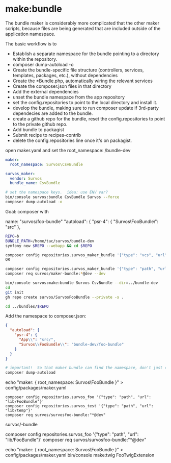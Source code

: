 # make:bundle

The bundle maker is considerably more complicated that the other maker scripts, because files are being generated that are included outside of the application namespace.

The basic workflow is to

* Establish a separate namespace for the bundle pointing to a directory within the repository.
* composer dump-autoload -o
* Create the bundle-specific file structure (controllers, services, templates, packages, etc.), without dependencies
* Create the *Bundle.php, automatically wiring the relevant services
* Create the composer.json files in that directory
* Add the external dependencies
* unset the bundle namespace from the app repository
* set the config.repositories to point to the local directory and install it.
* develop the bundle, making sure to run composer update if 3rd-party dependecies are added to the bundle.
* create a github repo for the bundle, reset the config.repositories to point to the private github repo.
* Add bundle to packagist
* Submit recipe to recipes-contrib
* delete the config.repositories line once it's on packagist.


open maker.yaml and set the root_namespace: /bundle-dev
```yaml
maker:
  root_namespace: Survos\CsvBundle

survos_maker:
  vendor: Survos
  bundle_name: CsvBundle
```

```bash
# set the namespace keys.  idea: use ENV var?
bin/console survos:bundle CsvBundle Survos --force 
composer dump-autoload -o

```




Goal: composer with 

name: "survos/foo-bundle"
"autoload": {
    "psr-4": { "Survos\\FooBundle\\": "src" },


```bash
REPO=b
BUNDLE_PATH=/home/tac/survos/bundle-dev
symfony new $REPO --webapp && cd $REPO

composer config repositories.survos_maker_bundle '{"type": "vcs", "url": "git@github.com:survos/AdminMakerBundle.git"}' 
OR

composer config repositories.survos_maker_bundle '{"type": "path", "url": "/home/tac/survos/bundles/maker-bundle"}' 
composer req survos/maker-bundle:*@dev --dev

bin/console survos:make:bundle Survos CsvBundle --dir=../bundle-dev
cd  
git init
gh repo create survos/SurvosFooBundle --private -s .

cd ../bundles/$REPO

```


Add the namespace to composer.json:
```json
{
  "autoload": {
    "psr-4": {
      "App\\": "src/",
      "Survos\\FooBundle\\": "bundle-dev/foo-bundle"
    }
  }
}
```
```bash
# important!  So that maker bundle can find the namespace, don't just clear the cache.
composer dump-autoload
```

echo "maker: { root_namespace: Survos\FooBundle }" > config/packages/maker.yaml


    composer config repositories.survos_foo '{"type": "path", "url": "lib/FooBundle"}'
    composer config repositories.survos_test '{"type": "path", "url": "lib/temp"}'
    composer req survos/survosfoo-bundle:"*@dev"

survos/-bundle




composer config repositories.survos_foo '{"type": "path", "url": "lib/FooBundle"}'
composer req survos/survosfoo-bundle:"*@dev"

echo "maker: { root_namespace: Survos\FooBundle }" > config/packages/maker.yaml
bin/console make:twig FooTwigExtension


